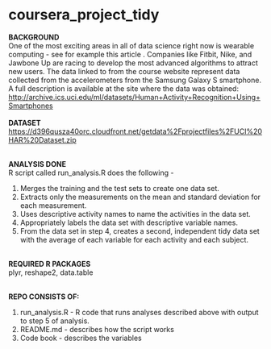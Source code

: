 coursera_project_tidy
=====================
<b>BACKGROUND</b><br>
One of the most exciting areas in all of data science right now is wearable computing - see for example this article . Companies like Fitbit, Nike, and Jawbone Up are racing to develop the most advanced algorithms to attract new users. The data linked to from the course website represent data collected from the accelerometers from the Samsung Galaxy S smartphone. A full description is available at the site where the data was obtained:<br>
http://archive.ics.uci.edu/ml/datasets/Human+Activity+Recognition+Using+Smartphones <br><br>
<b>DATASET</b><br>
https://d396qusza40orc.cloudfront.net/getdata%2Fprojectfiles%2FUCI%20HAR%20Dataset.zip<br><br>

<b>ANALYSIS DONE</b><br>
R script called run_analysis.R does the following - <br>
1) Merges the training and the test sets to create one data set.<br>
2) Extracts only the measurements on the mean and standard deviation for each measurement. <br>
3) Uses descriptive activity names to name the activities in the data set. <br>
4) Appropriately labels the data set with descriptive variable names. <br>
5) From the data set in step 4, creates a second, independent tidy data set with the average of each variable for each activity and each subject.<br><br>

<b>REQUIRED R PACKAGES</b><br>
plyr, reshape2, data.table<br><br>

<b>REPO CONSISTS OF:</b><br>
1) run_analysis.R - R code that runs analyses described above with output to step 5 of analysis.<br>
2) README.md - describes how the script works<br>
3) Code book - describes the variables<br>
